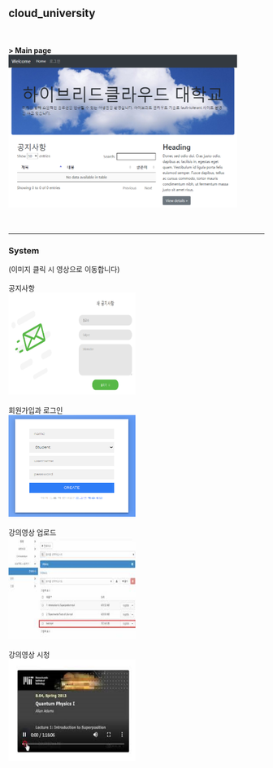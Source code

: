 ## **cloud_university**
<br><br>
**> Main page<br>**
<img src="./SchoolWebsite/static/img/main.png" width="450px" height="300px"></img><br><br>
<br>

***

### **System**
(이미지 클릭 시 영상으로 이동합니다)<br><br>
공지사항<br>
<a href="https://youtu.be/gV-IT__gimw"><img src="./SchoolWebsite/static/img/notice.PNG" width="250" height="200"/></a>
<br><br>
회원가입과 로그인<br>
<a href="https://youtu.be/87xEKnryBCw"><img src="./SchoolWebsite/static/img/sign_up.PNG" width="250" height="200"/></a>
<br><br>
강의영상 업로드<br>
<a href="https://youtu.be/bdRQBZx2Pig"><img src="./SchoolWebsite/static/img/upload_video.jpg" width="250" height="200"/></a>
<br><br>
강의영상 시청<br>
<a href="https://youtu.be/DcAHcJwkCEo"><img src="./SchoolWebsite/static/img/show_video.PNG" width="250" height="200"/></a>
<br><br>